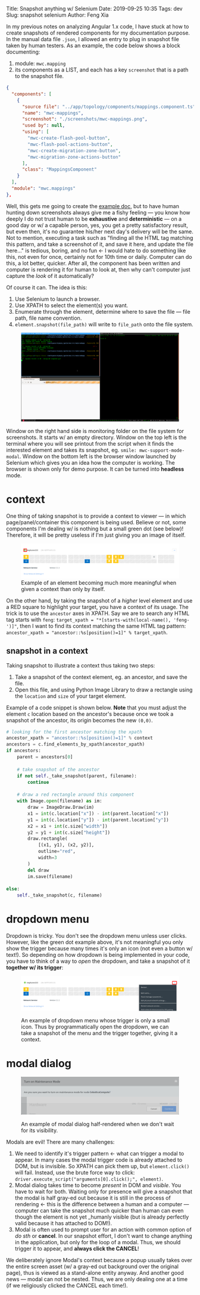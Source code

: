 Title: Snapshot anything w/ Selenium
Date: 2019-09-25 10:35
Tags: dev
Slug: snapshot selenium
Author: Feng Xia


In my previous notes on analyzing Angular 1.x code, I have stuck at
how to create snapshots of rendered components for my documentation
purpose. In the manual data file `.json`, I allowed an entry to plug
in snapshot file taken by human testers. As an example, the code below
shows a block documenting:

1. module: `mwc.mapping`
2. its components as a LIST, and each has a key `screenshot` that is a
   path to the snapshot file.

```json
{
  "components": [
    {
      "source file": "../app/topology/components/mappings.component.ts",
      "name": "mwc-mappings",
      "screenshot": "./screenshots/mwc-mappings.png",
      "used by": null,
      "using": [
        "mwc-create-flash-pool-button",
        "mwc-flash-pool-actions-button",
        "mwc-create-migration-zone-button",
        "mwc-migration-zone-actions-button"
      ],
      "class": "MappingsComponent"
    }
  ],
  "module": "mwc.mappings"
},

```

Well, this gets me going to create the [example doc][2], but to have
human hunting down screenshots always give me a fishy feeling &mdash;
you know how deeply I do not trust human to be **exhaustive** and
**deterministic** &mdash; on a good day or w/ a capable person, yes,
you get a pretty satisfactory result, but even then, it's no guarantee
his/her next day's delivery will be the same. Not to mention,
executing a task such as "finding all the HTML tag matching this
pattern, and take a screenshot of it, and save it here, and update the
file here..." is tedious, boring, and no fun &larr; I would hate to do
something like this, not even for once, certainly not for 10th time or
daily. Computer can do this, a lot better, quicker. After all, the
component has been written and computer is rendering it for human to
look at, then why can't computer just capture the _look_ of it
automatically?

Of course it can. The idea is this:

1. Use Selenium to launch a browser.
2. Use XPATH to select the element(s) you want.
3. Enumerate through the element, determine where to save the file
   &mdash; file path, file name convention.
4. `element.snapshot(file_path)` will write to `file_path` onto the file system.

<figure class="col s12">
  <img src="images/selenium%20snapshot.gif"/>
</figure>

Window on the right hand side is monitoring folder on the file system
  for screenshots. It starts w/ an empty directory. Window on the top
  left is the terminal where you will see printout from the script
  when it finds the interested element and takes its snapshot,
  eg. `smile: mwc-support-mode-modal`. Window on the bottom left is
  the browser window launched by Selenium which gives you an idea how
  the computer is working. The browser is shown only for demo
  purpose. It can be turned into **headless** mode.


# context

One thing of taking snapshot is to provide a context to viewer &mdash;
in which page/panel/container this component is being used. Believe or
not, some components I'm dealing w/ is nothing but a small green dot
(see below)! Therefore, it will be pretty useless if I'm just giving
you an image of itself. 


<figure class="col s12">
  <img src="images/mwc-network-hardware-status-icon.png"/>
  <figcaption>
  Example of an element becoming much more meaningful when given a
  context than only by itself.
  </figcaption>
</figure>


On the other hand, by taking the snapshot of a _higher_ level element
and use a RED square to highlight your target, you have a context of
its usage. The trick is to use the `ancestor` axes in XPATH. Say we
are to search any HTML tag starts with `feng`: `target_xpath =
"*[starts-with(local-name(), 'feng-')]"`, then I want to find its
context matching the same HTML tag pattern: `ancestor_xpath =
"ancestor::%s[position()=1]" % target_xpath`.

## snapshot in a context

Taking snapshot to illustrate a context thus taking two steps:

1. Take a snapshot of the context element, eg. an ancestor, and save
   the file.
2. Open this file, and using Python Image Library to draw a rectangle
   using the `location` and `size` of your target element.

Example of a code snippet is shown below. **Note** that you must adjust the
element `c` location based on the ancestor's because once we took a
snapshot of the ancestor, its origin becomes the new `(0,0)`.

```python
# looking for the first ancestor matching the xpath
ancestor_xpath = "ancestor::%s[position()=1]" % context
ancestors = c.find_elements_by_xpath(ancestor_xpath)
if ancestors:
    parent = ancestors[0]

    # take snapshot of the ancestor
    if not self._take_snapshot(parent, filename):
        continue

    # draw a red rectangle around this component
    with Image.open(filename) as im:
        draw = ImageDraw.Draw(im)
        x1 = int(c.location["x"]) - int(parent.location["x"])
        y1 = int(c.location["y"]) - int(parent.location["y"])
        x2 = x1 + int(c.size["width"])
        y2 = y1 + int(c.size["height"])
        draw.rectangle(
            [(x1, y1), (x2, y2)],
            outline="red",
            width=3
        )
        del draw
        im.save(filename)

else:
    self._take_snapshot(c, filename)
```

# dropdown menu

Dropdown is tricky. You don't see the dropdown menu unless user
clicks. However, like the green dot example above, it's not meaningful
you only show the trigger because many times it's only an icon (not
even a button w/ text!). So depending on how dropdown is being
implemented in your code, you have to think of a way to _open_ the
dropdown, and take a snapshot of it **together w/ its trigger**:

<figure class="col l6 m6 s12">
  <img src="images/mwc-network-controller-actions-button.png"/>
  <figcaption>
  
  An example of dropdown menu whose trigger is only a small icon. Thus
  by programmatically open the dropdown, we can take a snapshot of the
  menu and the trigger together, giving it a context.
  
  </figcaption>
</figure>

# modal dialog

<figure class="col l6 m6 s12">
  <img src="images/mwc-host-enable-maintenance-mode-modal.png"/>
  <figcaption>
  
  An example of modal dialog half-rendered when we don't wait for its visibility.
  
  </figcaption>
</figure>


Modals are evil! There are many challenges:

1. We need to identify it's trigger pattern &larr; what can trigger a
   modal to appear. In many cases the modal trigger code is already attached
   to DOM, but is invisible. So XPATH can pick them up, but
   `element.click()` will fail. Instead, use the brute force way to
   click: `driver.execute_script("arguments[0].click();", element)`.
2. Modal dialog takes time to become _present_ in DOM and _visible_. You have
   to wait for both. Waiting only for presence will give a snapshot
   that the modal is half gray-ed out because it is still in the
   process of rendering &larr; this is the difference between a human
   and a computer &mdash; computer can take the snapshot much quicker
   than human can even though the element is not yet _humanly visible
   (but is already perfectly valid because it has attached to DOM!).
3. Modal is often used to prompt user for an action with common option
   of _do sth_ or **cancel**. In our snapshot effort, I don't want to
   change anything in the application, but only for the loop of a
   modal. Thus, we should trigger it to appear, and **always click the CANCEL**!

We deliberately ignore Modal's context because a popup usually takes
over the entire screen asset (w/ a gray-ed out background over the
original page), thus is viewed as a stand-alone entity anyway. And
another good news &mdash; modal can not be nested. Thus, we are only
dealing one at a time (if we religiously clicked the CANCEL each time!).

[1]: {filename}/dev/analyze%20angular%201x.md
[2]: {filename}/downloads/webapp.pdf

